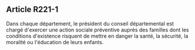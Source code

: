 ## Article R221-1

Dans chaque département, le président du conseil départemental est chargé d'exercer une action sociale
préventive auprès des familles dont les conditions d'existence risquent de mettre en danger la santé, la
sécurité, la moralité ou l'éducation de leurs enfants.


